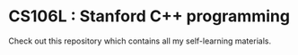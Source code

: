 # CS106L : Stanford C++ programming

Check out this repository which contains all my self-learning materials.
